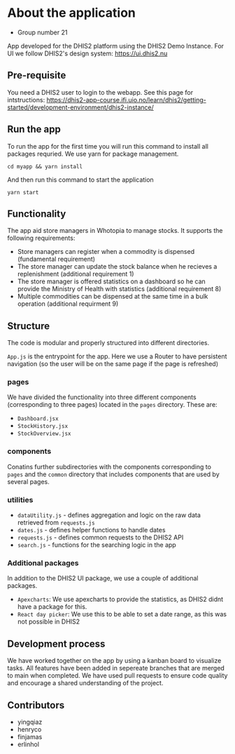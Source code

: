 # About the application

- Group number 21

App developed for the DHIS2 platform using the DHIS2 Demo Instance. For UI we follow DHIS2's design system: https://ui.dhis2.nu

## Pre-requisite
You need a DHIS2 user to login to the webapp. See this page for intstructions: https://dhis2-app-course.ifi.uio.no/learn/dhis2/getting-started/development-environment/dhis2-instance/

## Run the app

To run the app for the first time you will run this command to install all packages requried. We use yarn for package management.

```
cd myapp && yarn install
```

And then run this command to start the application

```
yarn start
```

## Functionality

The app aid store managers in Whotopia to manage stocks.
It supports the following requirements:

- Store managers can register when a commodity is dispensed (fundamental requirement)
- The store manager can update the stock balance when he recieves a replenishment (additional requirement 1)
- The store manager is offered statistics on a dashboard so he can provide the Ministry of Health with statistics (additional requirement 8)
- Multiple commodities can be dispensed at the same time in a bulk operation (additional requirment 9)

## Structure

The code is modular and properly structured into different directories.

`App.js` is the entrypoint for the app. Here we use a Router to have persistent navigation (so the user will be on the same page if the page is refreshed)

### pages

We have divided the functionality into three different components (corresponding to three pages) located in the `pages` directory.
These are:

- `Dashboard.jsx`
- `StockHistory.jsx`
- `StockOverview.jsx`

### components

Conatins further subdirectories with the components corresponding to `pages` and the `common` directory that includes components that are used by several pages.

### utilities

- `dataUtility.js` - defines aggregation and logic on the raw data retrieved from `requests.js`
- `dates.js` - defines helper functions to handle dates
- `requests.js` - defines common requests to the DHIS2 API
- `search.js` - functions for the searching logic in the app

### Additional packages

In addition to the DHIS2 UI package, we use a couple of additional packages.

- `Apexcharts`: We use apexcharts to provide the statistics, as DHIS2 didnt have a package for this.
- `React day picker`: We use this to be able to set a date range, as this was not possible in DHIS2

## Development process

We have worked together on the app by using a kanban board to visualize tasks. All features have been added in sepereate branches that are merged to main when completed. We have used pull requests to ensure code quality and encourage a shared understanding of the project.

## Contributors

- yingqiaz
- henryco
- finjamas
- erlinhol
